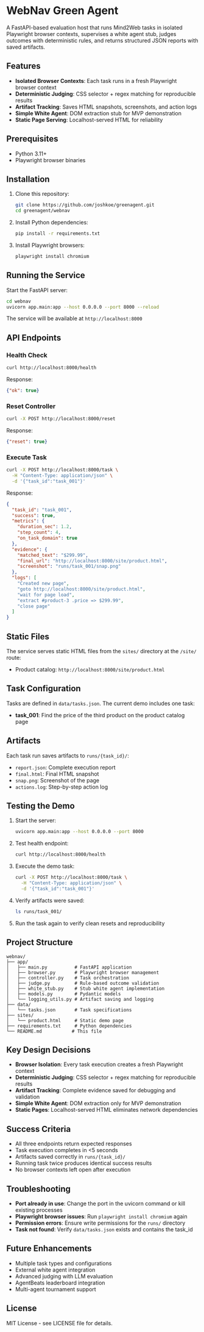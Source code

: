 # WebNav Green Agent

A FastAPI-based evaluation host that runs Mind2Web tasks in isolated Playwright browser contexts, supervises a white agent stub, judges outcomes with deterministic rules, and returns structured JSON reports with saved artifacts.

## Features

- **Isolated Browser Contexts**: Each task runs in a fresh Playwright browser context
- **Deterministic Judging**: CSS selector + regex matching for reproducible results
- **Artifact Tracking**: Saves HTML snapshots, screenshots, and action logs
- **Simple White Agent**: DOM extraction stub for MVP demonstration
- **Static Page Serving**: Localhost-served HTML for reliability

## Prerequisites

- Python 3.11+
- Playwright browser binaries

## Installation

1. Clone this repository:
   ```bash
   git clone https://github.com/joshkoe/greenagent.git
   cd greenagent/webnav
   ```

2. Install Python dependencies:
   ```bash
   pip install -r requirements.txt
   ```

3. Install Playwright browsers:
   ```bash
   playwright install chromium
   ```

## Running the Service

Start the FastAPI server:
```bash
cd webnav
uvicorn app.main:app --host 0.0.0.0 --port 8000 --reload
```

The service will be available at `http://localhost:8000`

## API Endpoints

### Health Check
```bash
curl http://localhost:8000/health
```
Response:
```json
{"ok": true}
```

### Reset Controller
```bash
curl -X POST http://localhost:8000/reset
```
Response:
```json
{"reset": true}
```

### Execute Task
```bash
curl -X POST http://localhost:8000/task \
  -H "Content-Type: application/json" \
  -d '{"task_id":"task_001"}'
```

Response:
```json
{
  "task_id": "task_001",
  "success": true,
  "metrics": {
    "duration_sec": 1.2,
    "step_count": 4,
    "on_task_domain": true
  },
  "evidence": {
    "matched_text": "$299.99",
    "final_url": "http://localhost:8000/site/product.html",
    "screenshot": "runs/task_001/snap.png"
  },
  "logs": [
    "Created new page",
    "goto http://localhost:8000/site/product.html",
    "wait for page load",
    "extract #product-3 .price => $299.99",
    "close page"
  ]
}
```

## Static Files

The service serves static HTML files from the `sites/` directory at the `/site/` route:

- Product catalog: `http://localhost:8000/site/product.html`

## Task Configuration

Tasks are defined in `data/tasks.json`. The current demo includes one task:

- **task_001**: Find the price of the third product on the product catalog page

## Artifacts

Each task run saves artifacts to `runs/{task_id}/`:

- `report.json`: Complete execution report
- `final.html`: Final HTML snapshot
- `snap.png`: Screenshot of the page
- `actions.log`: Step-by-step action log

## Testing the Demo

1. Start the server:
   ```bash
   uvicorn app.main:app --host 0.0.0.0 --port 8000
   ```

2. Test health endpoint:
   ```bash
   curl http://localhost:8000/health
   ```

3. Execute the demo task:
   ```bash
   curl -X POST http://localhost:8000/task \
     -H "Content-Type: application/json" \
     -d '{"task_id":"task_001"}'
   ```

4. Verify artifacts were saved:
   ```bash
   ls runs/task_001/
   ```

5. Run the task again to verify clean resets and reproducibility

## Project Structure

```
webnav/
├── app/
│   ├── main.py          # FastAPI application
│   ├── browser.py       # Playwright browser management
│   ├── controller.py    # Task orchestration
│   ├── judge.py         # Rule-based outcome validation
│   ├── white_stub.py    # Stub white agent implementation
│   ├── models.py        # Pydantic models
│   └── logging_utils.py # Artifact saving and logging
├── data/
│   └── tasks.json       # Task specifications
├── sites/
│   └── product.html     # Static demo page
├── requirements.txt     # Python dependencies
└── README.md           # This file
```

## Key Design Decisions

- **Browser Isolation**: Every task execution creates a fresh Playwright context
- **Deterministic Judging**: CSS selector + regex matching for reproducible results
- **Artifact Tracking**: Complete evidence saved for debugging and validation
- **Simple White Agent**: DOM extraction only for MVP demonstration
- **Static Pages**: Localhost-served HTML eliminates network dependencies

## Success Criteria

- All three endpoints return expected responses
- Task execution completes in <5 seconds
- Artifacts saved correctly in `runs/{task_id}/`
- Running task twice produces identical success results
- No browser contexts left open after execution

## Troubleshooting

- **Port already in use**: Change the port in the uvicorn command or kill existing processes
- **Playwright browser issues**: Run `playwright install chromium` again
- **Permission errors**: Ensure write permissions for the `runs/` directory
- **Task not found**: Verify `data/tasks.json` exists and contains the task_id

## Future Enhancements

- Multiple task types and configurations
- External white agent integration
- Advanced judging with LLM evaluation
- AgentBeats leaderboard integration
- Multi-agent tournament support

## License

MIT License - see LICENSE file for details.
